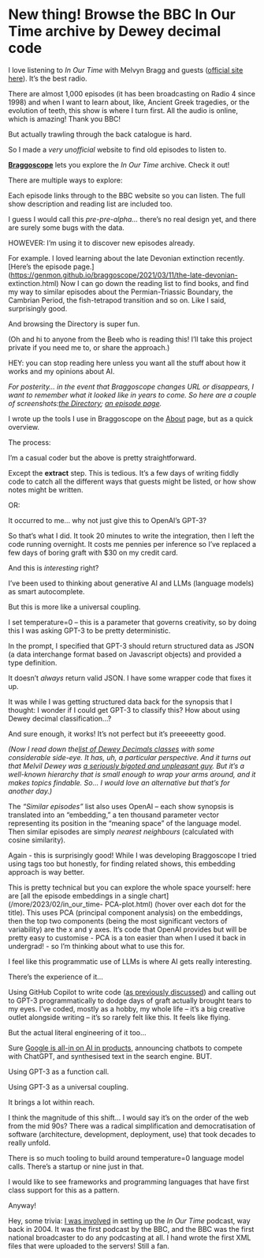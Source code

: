 # New thing! Browse the BBC In Our Time archive by Dewey decimal code

I love listening to _In Our Time_ with Melvyn Bragg and guests ([official site
here](https://www.bbc.co.uk/programmes/b006qykl)). It’s the best radio.

There are almost 1,000 episodes (it has been broadcasting on Radio 4 since 1998) and when I want to learn about, like, Ancient Greek tragedies, or the
evolution of teeth, this show is where I turn first. All the audio is online,
which is amazing! Thank you BBC!

But actually trawling through the back catalogue is hard.

So I made a _very unofficial_ website to find old episodes to listen to.

**[Braggoscope](https://genmon.github.io/braggoscope/)** lets you explore the
_In Our Time_ archive. Check it out!

There are multiple ways to explore:

Each episode links through to the BBC website so you can listen. The full show
description and reading list are included too.

I guess I would call this _pre-pre-alpha…_ there’s no real design yet, and
there are surely some bugs with the data.

HOWEVER: I’m using it to discover new episodes already.

For example. I loved learning about the late Devonian extinction recently.
[Here’s the episode
page.](https://genmon.github.io/braggoscope/2021/03/11/the-late-devonian-
extinction.html) Now I can go down the reading list to find books, and find my
way to similar episodes about the Permian-Triassic Boundary, the Cambrian
Period, the fish-tetrapod transition and so on. Like I said, surprisingly
good.

And browsing the Directory is super fun.

(Oh and hi to anyone from the Beeb who is reading this! I’ll take this project
private if you need me to, or share the approach.)

HEY: you can stop reading here unless you want all the stuff about how it
works and my opinions about AI.

_For posterity… in the event that Braggoscope changes URL or disappears, I
want to remember what it looked like in years to come. So here are a couple of
screenshots:[the Directory](/more/2023/02/braggoscope-directory.png); [an
episode page](/more/2023/02/braggoscope-episode.png)._

I wrote up the tools I use in Braggoscope on the
[About](https://genmon.github.io/braggoscope/about) page, but as a quick
overview.

The process:

I’m a casual coder but the above is pretty straightforward.

Except the **extract** step. This is tedious. It’s a few days of writing
fiddly code to catch all the different ways that guests might be listed, or
how show notes might be written.

OR:

It occurred to me… why not just give this to OpenAI’s GPT-3?

So that’s what I did. It took 20 minutes to write the integration, then I left
the code running overnight. It costs me pennies per inference so I’ve replaced
a few days of boring graft with $30 on my credit card.

And this is _interesting_ right?

I’ve been used to thinking about generative AI and LLMs (language models) as
smart autocomplete.

But this is more like a universal coupling.

I set temperature=0 – this is a parameter that governs creativity, so by doing
this I was asking GPT-3 to be pretty deterministic.

In the prompt, I specified that GPT-3 should return structured data as JSON (a
data interchange format based on Javascript objects) and provided a type
definition.

It doesn’t _always_ return valid JSON. I have some wrapper code that fixes it
up.

It was while I was getting structured data back for the synopsis that I
thought: I wonder if I could get GPT-3 to classify this? How about using Dewey
decimal classification…?

And sure enough, it works! It’s not perfect but it’s preeeeetty good.

_(Now I read down the[list of Dewey Decimals
classes](https://en.wikipedia.org/wiki/List_of_Dewey_Decimal_classes) with
some considerable side-eye. It has, uh, a particular perspective. And it turns
out that Melvil Dewey was [a seriously bigoted and unpleasant
guy](https://en.wikipedia.org/wiki/Melvil_Dewey). But it’s a well-known
hierarchy that is small enough to wrap your arms around, and it makes topics
findable. So… I would love an alternative but that’s for another day.)_

The _“Similar episodes”_ list also uses OpenAI – each show synopsis is
translated into an “embedding,” a ten thousand parameter vector representing
its position in the “meaning space” of the language model. Then similar
episodes are simply _nearest neighbours_ (calculated with cosine similarity).

Again - this is surprisingly good! While I was developing Braggoscope I tried
using tags too but honestly, for finding related shows, this embedding
approach is way better.

This is pretty technical but you can explore the whole space yourself: here
are [all the episode embeddings in a single chart](/more/2023/02/in_our_time-
PCA-plot.html) (hover over each dot for the title). This uses PCA (principal
component analysis) on the embeddings, then the top two components (being the
most significant vectors of variability) are the x and y axes. It’s code that
OpenAI provides but will be pretty easy to customise - PCA is a ton easier
than when I used it back in undergrad! - so I’m thinking about what to use
this for.

I feel like this programmatic use of LLMs is where AI gets really interesting.

There’s the experience of it…

Using GitHub Copilot to write code ([as previously
discussed](/home/2023/01/27/copilot)) and calling out to GPT-3
programmatically to dodge days of graft actually brought tears to my eyes.
I’ve coded, mostly as a hobby, my whole life – it’s a big creative outlet
alongside writing – it’s so rarely felt like this. It feels like flying.

But the actual literal engineering of it too…

Sure [Google is all-in on AI in
products](https://blog.google/technology/ai/bard-google-ai-search-updates/),
announcing chatbots to compete with ChatGPT, and synthesised text in the
search engine. BUT.

Using GPT-3 as a function call.

Using GPT-3 as a universal coupling.

It brings a lot within reach.

I think the magnitude of this shift… I would say it’s on the order of the web
from the mid 90s? There was a radical simplification and democratisation of
software (architecture, development, deployment, use) that took decades to
really unfold.

There is so much tooling to build around temperature=0 language model calls.
There’s a startup or nine just in that.

I would like to see frameworks and programming languages that have first class
support for this as a pattern.

Anyway!

Hey, some trivia: [I was involved](/home/2017/12/21/filtered) in setting up
the _In Our Time_ podcast, way back in 2004. It was the first podcast by the
BBC, and the BBC was the first national broadcaster to do any podcasting at
all. I hand wrote the first XML files that were uploaded to the servers! Still
a fan.
